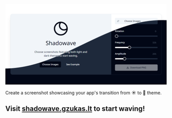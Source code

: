 ![Heropad screenshot](./media/header.png?raw=true)

Create a screenshot showcasing your app's transition from ☀️ to 🌙 theme.

## Visit [shadowave.gzukas.lt](https://shadowave.gzukas.lt) to start waving!




